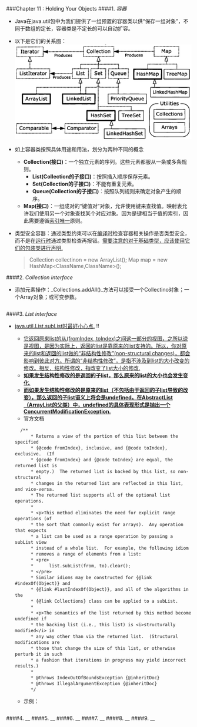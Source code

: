 ###Chapter 11 : Holding Your Objects
####1. _容器_
+ Java在java.util包中为我们提供了一组预置的容器类以供“保存一组对象”，不同于数组的定长，容器类是不定长的可以自动扩容。
+ 以下是它们的关系图：
![](pics/container.png)
+ 如上容器类按照具体用途和用法，划分为两种不同的概念
    + **Collection(接口)**：一个独立元素的序列。这些元素都服从一条或多条规则。
        + **List(Collection的子接口)**：按照插入顺序保存元素。
        + **Set(Collection的子接口)**：不能有重复元素。
        + **Queue(Collection的子接口)**：按照队列规则来确定对象产生的顺序。
    + **Map(接口)**：一组成对的“键值对”对象，允许使用键来查找值。映射表允许我们使用另一个对象查找某个对应对象。因为是键相当于值的索引，因此需要遵循[索引唯一]()原则。
    
+ 类型安全容器：通过类型约束可以在[编译时]()检查容器相关操作是否类型安全，而不是在[运行时]()通过类型检查再报错。[需要注意的对于基础类型，应该使用它们的包装类进行声明.]()
    > Collection<ClassName> collectinon = new ArrayList<ClassName>(); 
    > Map<ClassName> map = new HashMap<ClassName,ClassName>();

####2. _Collection interface_
+ 添加元素操作：_Collections.addAll()_方法可以接受一个Collectino对象；一个Array对象；或可变参数。
    ```java
   
    ```


####3. _List interface_
+ [java.util.List.subList时最好小心点.]() :bangbang:
    + [它返回原来list的从(fromIndex, toIndex)之间这一部分的视图，之所以说是视图，是因为实际上，返回的list是靠原来的list支持的。所以，你对原来的list和返回的list做的“非结构性修改”(non-structural changes)，都会影响到彼此对方。所谓的“非结构性修改”，是指不涉及到list的大小改变的修改。相反，结构性修改，指改变了list大小的修改.]() 
    + [**如果发生结构性修改的是返回的子list，那么原来的list的大小也会发生变化**.]()
    + [**而如果发生结构性修改的是原来的list（不包括由于返回的子list导致的改变），那么返回的子list语义上将会是undefined。在AbstractList（ArrayList的父类）中，undefined的具体表现形式是抛出一个ConcurrentModificationException.**]()
    + 官方文档
    >>>
        /**
            * Returns a view of the portion of this list between the specified
            * {@code fromIndex}, inclusive, and {@code toIndex}, exclusive.  (If
            * {@code fromIndex} and {@code toIndex} are equal, the returned list is
            * empty.)  The returned list is backed by this list, so non-structural
            * changes in the returned list are reflected in this list, and vice-versa.
            * The returned list supports all of the optional list operations.
            *
            * <p>This method eliminates the need for explicit range operations (of
            * the sort that commonly exist for arrays).  Any operation that expects
            * a list can be used as a range operation by passing a subList view
            * instead of a whole list.  For example, the following idiom
            * removes a range of elements from a list:
            * <pre>
            *      list.subList(from, to).clear();
            * </pre>
            * Similar idioms may be constructed for {@link #indexOf(Object)} and
            * {@link #lastIndexOf(Object)}, and all of the algorithms in the
            * {@link Collections} class can be applied to a subList.
            *
            * <p>The semantics of the list returned by this method become undefined if
            * the backing list (i.e., this list) is <i>structurally modified</i> in
            * any way other than via the returned list.  (Structural modifications are
            * those that change the size of this list, or otherwise perturb it in such
            * a fashion that iterations in progress may yield incorrect results.)
            *
            * @throws IndexOutOfBoundsException {@inheritDoc}
            * @throws IllegalArgumentException {@inheritDoc}
            */
    >>>
    
    + 示例：
    ```java

    ```
####4. __
####5. __
####6. __
####7. __
####8. __
####9. __